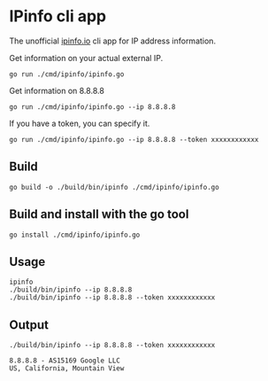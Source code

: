 # IPinfo cli app

The unofficial [ipinfo.io](https://ipinfo.io) cli app for IP address information.

Get information on your actual external IP.

```shell
go run ./cmd/ipinfo/ipinfo.go
```

Get information on 8.8.8.8

```shell
go run ./cmd/ipinfo/ipinfo.go --ip 8.8.8.8
```

If you have a token, you can specify it.

```shell
go run ./cmd/ipinfo/ipinfo.go --ip 8.8.8.8 --token xxxxxxxxxxxx
```

## Build

```shell
go build -o ./build/bin/ipinfo ./cmd/ipinfo/ipinfo.go
```

## Build and install with the go tool

```shell
go install ./cmd/ipinfo/ipinfo.go
```

## Usage

```shell
ipinfo
./build/bin/ipinfo --ip 8.8.8.8
./build/bin/ipinfo --ip 8.8.8.8 --token xxxxxxxxxxxx
```

## Output

```shell
./build/bin/ipinfo --ip 8.8.8.8 --token xxxxxxxxxxxx

8.8.8.8 - AS15169 Google LLC
US, California, Mountain View
```
